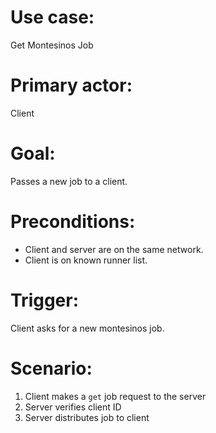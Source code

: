 # Use case:

Get Montesinos Job

# Primary actor:

Client

# Goal:

Passes a new job to a client.

# Preconditions:

* Client and server are on the same network.
* Client is on known runner list.

# Trigger:

Client asks for a new montesinos job.


# Scenario:

1) Client makes a `get` job request to the server
2) Server verifies client ID
3) Server distributes job to client